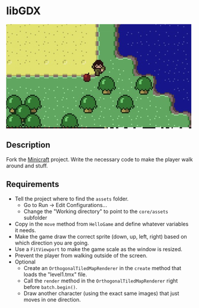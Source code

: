 # libGDX

![screenshot](screenshot.jpg)

## Description

Fork the [Minicraft](https://github.com/TIY-Charleston-Back-End-Oct2015/Minicraft) project. Write the necessary code to make the player walk around and stuff.

## Requirements

* Tell the project where to find the `assets` folder.
  * Go to Run -> Edit Configurations...
  * Change the "Working directory" to point to the `core/assets` subfolder
* Copy in the `move` method from `HelloGame` and define whatever variables it needs.
* Make the game draw the correct sprite (down, up, left, right) based on which direction you are going.
* Use a `FitViewport` to make the game scale as the window is resized.
* Prevent the player from walking outside of the screen.
* Optional
  * Create an `OrthogonalTiledMapRenderer` in the `create` method that loads the "level1.tmx" file.
  * Call the `render` method in the `OrthogonalTiledMapRenderer` right before `batch.begin()`.
  * Draw another character (using the exact same images) that just moves in one direction.
